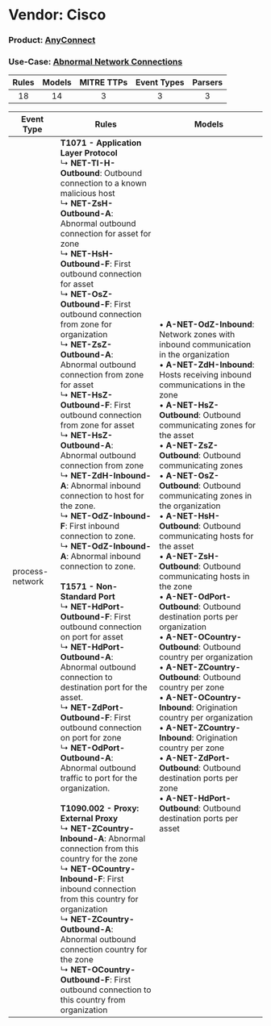 Vendor: Cisco
=============
### Product: [AnyConnect](../ds_cisco_anyconnect.md)
### Use-Case: [Abnormal Network Connections](../../../../UseCases/uc_abnormal_network_connections.md)

| Rules | Models | MITRE TTPs | Event Types | Parsers |
|:-----:|:------:|:----------:|:-----------:|:-------:|
|  18   |   14   |     3      |      3      |    3    |

| Event Type      | Rules                                                                                                                                                                                                                                                                                                                                                                                                                                                                                                                                                                                                                                                                                                                                                                                                                                                                                                                                                                                                                                                                                                                                                                                                                                                                                                                                                                                                                                                                                                                                                                                                                                                                           | Models                                                                                                                                                                                                                                                                                                                                                                                                                                                                                                                                                                                                                                                                                                                                                                                                                                                                                                                                                                                                                                                                              |
| --------------- | ------------------------------------------------------------------------------------------------------------------------------------------------------------------------------------------------------------------------------------------------------------------------------------------------------------------------------------------------------------------------------------------------------------------------------------------------------------------------------------------------------------------------------------------------------------------------------------------------------------------------------------------------------------------------------------------------------------------------------------------------------------------------------------------------------------------------------------------------------------------------------------------------------------------------------------------------------------------------------------------------------------------------------------------------------------------------------------------------------------------------------------------------------------------------------------------------------------------------------------------------------------------------------------------------------------------------------------------------------------------------------------------------------------------------------------------------------------------------------------------------------------------------------------------------------------------------------------------------------------------------------------------------------------------------------- | ----------------------------------------------------------------------------------------------------------------------------------------------------------------------------------------------------------------------------------------------------------------------------------------------------------------------------------------------------------------------------------------------------------------------------------------------------------------------------------------------------------------------------------------------------------------------------------------------------------------------------------------------------------------------------------------------------------------------------------------------------------------------------------------------------------------------------------------------------------------------------------------------------------------------------------------------------------------------------------------------------------------------------------------------------------------------------------- |
| process-network | <b>T1071 - Application Layer Protocol</b><br> ↳ <b>NET-TI-H-Outbound</b>: Outbound connection to a known malicious host<br> ↳ <b>NET-ZsH-Outbound-A</b>: Abnormal outbound connection for asset for zone<br> ↳ <b>NET-HsH-Outbound-F</b>: First outbound connection for asset<br> ↳ <b>NET-OsZ-Outbound-F</b>: First outbound connection from zone for organization<br> ↳ <b>NET-ZsZ-Outbound-A</b>: Abnormal outbound connection from zone for asset<br> ↳ <b>NET-HsZ-Outbound-F</b>: First outbound connection from zone for asset<br> ↳ <b>NET-HsZ-Outbound-A</b>: Abnormal outbound connection from zone<br> ↳ <b>NET-ZdH-Inbound-A</b>: Abnormal inbound connection to host for the zone.<br> ↳ <b>NET-OdZ-Inbound-F</b>: First inbound connection to zone.<br> ↳ <b>NET-OdZ-Inbound-A</b>: Abnormal inbound connection to zone.<br><br><b>T1571 - Non-Standard Port</b><br> ↳ <b>NET-HdPort-Outbound-F</b>: First outbound connection on port for asset<br> ↳ <b>NET-HdPort-Outbound-A</b>: Abnormal outbound connection to destination port for the asset.<br> ↳ <b>NET-ZdPort-Outbound-F</b>: First outbound connection on port for zone<br> ↳ <b>NET-OdPort-Outbound-A</b>: Abnormal outbound traffic to port for the organization.<br><br><b>T1090.002 - Proxy: External Proxy</b><br> ↳ <b>NET-ZCountry-Inbound-A</b>: Abnormal connection from this country for the zone<br> ↳ <b>NET-OCountry-Inbound-F</b>: First inbound connection from this country for organization<br> ↳ <b>NET-ZCountry-Outbound-A</b>: Abnormal outbound connection country for the zone<br> ↳ <b>NET-OCountry-Outbound-F</b>: First outbound connection to this country from organization |  • <b>A-NET-OdZ-Inbound</b>: Network zones with inbound communication in the organization<br> • <b>A-NET-ZdH-Inbound</b>: Hosts receiving inbound communications in the zone<br> • <b>A-NET-HsZ-Outbound</b>: Outbound communicating zones for the asset<br> • <b>A-NET-ZsZ-Outbound</b>: Outbound communicating zones<br> • <b>A-NET-OsZ-Outbound</b>: Outbound communicating zones in the organization<br> • <b>A-NET-HsH-Outbound</b>: Outbound communicating hosts for the asset<br> • <b>A-NET-ZsH-Outbound</b>: Outbound communicating hosts in the zone<br> • <b>A-NET-OdPort-Outbound</b>: Outbound destination ports per organization<br> • <b>A-NET-OCountry-Outbound</b>: Outbound country per organization<br> • <b>A-NET-ZCountry-Outbound</b>: Outbound country per zone<br> • <b>A-NET-OCountry-Inbound</b>: Origination country per organization<br> • <b>A-NET-ZCountry-Inbound</b>: Origination country per zone<br> • <b>A-NET-ZdPort-Outbound</b>: Outbound destination ports per zone<br> • <b>A-NET-HdPort-Outbound</b>: Outbound destination ports per asset |